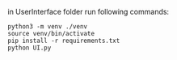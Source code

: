 in UserInterface folder run following commands:

```
python3 -m venv ./venv
source venv/bin/activate
pip install -r requirements.txt
python UI.py
```